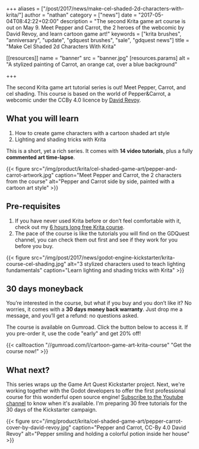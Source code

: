 +++
aliases = ["/post/2017/news/make-cel-shaded-2d-characters-with-krita/"]
author = "nathan"
category = ["news"]
date = "2017-05-04T08:42:22+02:00"
description = "The second Krita game art course is out on May 9. Meet Pepper and Carrot, the 2 heroes of the webcomic by David Revoy, and learn cartoon game art!"
keywords = ["krita brushes", "anniversary", "update", "gdquest brushes", "sale", "gdquest news"]
title = "Make Cel Shaded 2d Characters With Krita"

[[resources]]
  name = "banner"
  src = "banner.jpg"
  [resources.params]
    alt = "A stylized painting of Carrot, an orange cat, over a blue background"

+++

The second Krita game art tutorial series is out! Meet Pepper, Carrot, and cel shading. This course is based on the world of Pepper&Carrot, a webcomic under the CCBy 4.0 licence by [David Revoy](//davidrevoy.com/).


## What you will learn

1. How to create game characters with a cartoon shaded art style
1. Lighting and shading tricks with Krita

This is a short, yet a rich series. It comes with **14 video tutorials**, plus a fully **commented art time-lapse**.

{{< figure
    src="/img/product/krita/cel-shaded-game-art/pepper-and-carrot-artwork.jpg"
    caption="Meet Pepper and Carrot, the 2 characters from the course"
    alt="Pepper and Carrot side by side, painted with a cartoon art style" >}}

## Pre-requisites

1. If you have never used Krita before or don’t feel comfortable with it, check out my [6 hours long free Krita course](/tutorial/art/krita-tutorial-for-game-artists/).
1. The pace of the course is like the tutorials you will find on the GDQuest channel, you can check them out first and see if they work for you before you buy.

{{< figure src="/img/post/2017/news/godot-engine-kickstarter/krita-course-cel-shading.jpg" alt="3 stylized characters used to teach lighting fundamentals" caption="Learn lighting and shading tricks with Krita" >}}

## 30 days moneyback

You’re interested in the course, but what if you buy and you don’t like it? No worries, it comes with a **30 days money back warranty**. Just drop me a message, and you’ll get a refund: no questions asked.

The course is available on Gumroad. Click the button below to access it. If you pre-order it, use the code "early" and get 20% off!

{{< calltoaction "//gumroad.com/l/cartoon-game-art-krita-course" "Get the course now!" >}}

## What next?

This series wraps up the Game Art Quest Kickstarter project. Next, we're working together with the Godot developers to offer the first professional course for this wonderful open source engine! [Subscribe to the Youtube channel](//www.youtube.com/c/gdquest) to know when it's available. I'm preparing 30 free tutorials for the 30 days of the Kickstarter campaign.

{{< figure
    src="/img/product/krita/cel-shaded-game-art/pepper-carrot-cover-by-david-revoy.jpg"
    caption="Pepper and Carrot, CC-By 4.0 David Revoy"
    alt="Pepper smiling and holding a colorful potion inside her house" >}}
